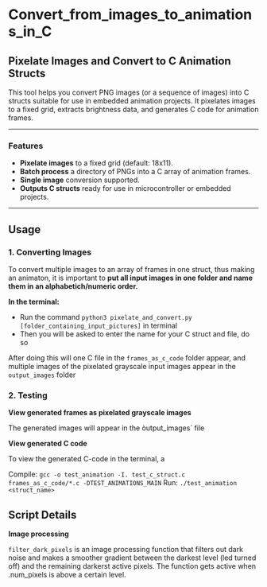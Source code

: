# Convert_from_images_to_animations_in_C
## Pixelate Images and Convert to C Animation Structs

This tool helps you convert PNG images (or a sequence of images) into C structs suitable for use in embedded animation projects. It pixelates images to a fixed grid, extracts brightness data, and generates C code for animation frames.

---

### Features

- **Pixelate images** to a fixed grid (default: 18x11).
- **Batch process** a directory of PNGs into a C array of animation frames.
- **Single image** conversion supported.
- **Outputs C structs** ready for use in microcontroller or embedded projects.

---

## Usage

### 1. Converting Images
To convert multiple images to an array of frames in one struct, thus making an animaton, it is important to **put all input images in one folder and name them in an alphabetich/numeric order.** 

**In the terminal:**
- Run the command `python3 pixelate_and_convert.py [folder_containing_input_pictures]` in terminal
- Then you will be asked to enter the name for your C struct and file, do so

After doing this will one C file in the `frames_as_c_code` folder appear, and multiple images of the pixelated grayscale input images appear in the `output_images` folder

### 2. Testing 

**View generated frames as pixelated grayscale images**

The generated images will appear in the òutput_images` file

**View generated C code**

To view the generated C-code in the terminal, a 

Compile: `gcc -o test_animation -I. test_c_struct.c frames_as_c_code/*.c -DTEST_ANIMATIONS_MAIN`
Run: `./test_animation <struct_name>`

## Script Details
**Image processing**

`filter_dark_pixels` is an image processing function that filters out dark noise and makes a smoother gradient between the darkest level (led turned off) and the remaining darkerst active pixels. The function gets active when .num_pixels is above a certain level. 


